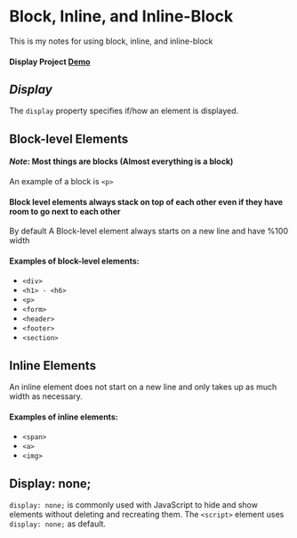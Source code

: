 # Block, Inline, and Inline-Block
This is my notes for using block, inline, and inline-block

#### Display Project <a href="https://haithamthabt.github.io/css/Display">Demo</a> 

## _Display_
The `display` property specifies if/how an element is displayed.

## Block-level Elements
#### _Note_: Most things are blocks (Almost everything is a block)
An example of a block is `<p>`
#### Block level elements always stack on top of each other even if they have room to go next to each other
By default A Block-level element always starts on a new line and have %100 width
#### Examples of block-level elements:
- `<div>`
- `<h1> - <h6>`
- `<p>`
- `<form>`
- `<header>`
- `<footer>`
- `<section>`


## Inline Elements
An inline element does not start on a new line and only takes up as much width as necessary.
#### Examples of inline elements:
- `<span>`
- `<a>`
- `<img>`



## Display: none;
`display: none;` is commonly used with JavaScript to hide and show elements without deleting and recreating them. 
The `<script>` element uses `display: none;` as default. 





